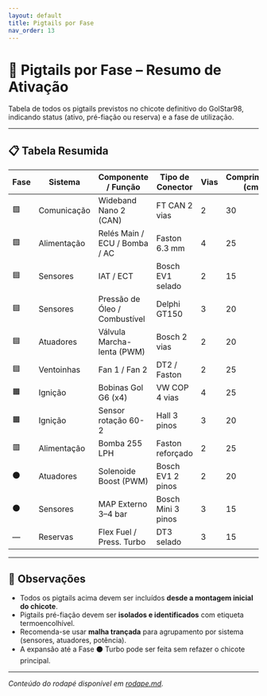 ```yaml
---
layout: default
title: Pigtails por Fase
nav_order: 13
---
```


# 🧮 Pigtails por Fase – Resumo de Ativação

Tabela de todos os pigtails previstos no chicote definitivo do GolStar98, indicando status (ativo, pré-fiação ou reserva) e a fase de utilização.

---

## 📋 Tabela Resumida

| Fase | Sistema | Componente / Função | Tipo de Conector | Vias | Comprimento (cm) | Status | Localização | Observações |
|------|----------|---------------------|------------------|------|------------------|---------|--------------|--------------|
| 🟩 | Comunicação | Wideband Nano 2 (CAN) | FT CAN 2 vias | 2 | 30 | ✅ Ativo | Painel interno | Comunicação CAN FT |
| 🟩 | Alimentação | Relés Main / ECU / Bomba / AC | Faston 6.3 mm | 4 | 25 | ✅ Ativo | Caixa de relés cofre | Base para todas as fases |
| 🟦 | Sensores | IAT / ECT | Bosch EV1 selado | 2 | 15 | ✅ Ativo | Coletor e cabeçote | Sensores NTC |
| 🟦 | Sensores | Pressão de Óleo / Combustível | Delphi GT150 | 3 | 20 | ⚙️ Pré-fiação | Filtro e rail | Sensores 0–5 V |
| 🟦 | Atuadores | Válvula Marcha-lenta (PWM) | Bosch 2 vias | 2 | 20 | ✅ Ativo | Próx. TBI | Idle-up A/C e DH |
| 🟦 | Ventoinhas | Fan 1 / Fan 2 | DT2 / Faston | 2 | 25 | ✅ Ativo | Frente do radiador | Estágios 1 e 2 |
| 🟧 | Ignição | Bobinas Gol G6 (x4) | VW COP 4 vias | 4 | 25 | ⚙️ Pré-fiação | Cabeçote AP | Remover distribuidor |
| 🟧 | Ignição | Sensor rotação 60-2 | Hall 3 pinos | 3 | 20 | ✅ Ativo | Polia virabrequim | Sinal principal |
| 🟥 | Alimentação | Bomba 255 LPH | Faston reforçado | 2 | 25 | ✅ Ativo | Próx. tanque | Circuito dedicado |
| ⚫ | Atuadores | Solenoide Boost (PWM) | Bosch EV1 2 pinos | 2 | 20 | ⚙️ Pré-fiação | Firewall dir. | AUX5 PWM 20–30 Hz |
| ⚫ | Sensores | MAP Externo 3–4 bar | Bosch Mini 3 pinos | 3 | 15 | ⚙️ Pré-fiação | Firewall | Ativar fase turbo |
| — | Reservas | Flex Fuel / Press. Turbo | DT3 selado | 3 | 15 | 💤 Reserva | Firewall / cofre | Opcional futuro |

---

## 🔧 Observações
- Todos os pigtails acima devem ser incluídos **desde a montagem inicial do chicote**.  
- Pigtails pré-fiação devem ser **isolados e identificados** com etiqueta termoencolhível.  
- Recomenda-se usar **malha trançada** para agrupamento por sistema (sensores, atuadores, potência).  
- A expansão até a Fase ⚫ Turbo pode ser feita sem refazer o chicote principal.  

---

_Conteúdo do rodapé disponível em [rodape.md](rodape.md)._

